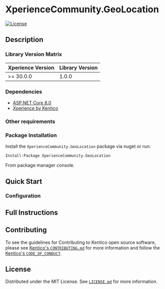 # XperienceCommunity.GeoLocation
[![License](https://img.shields.io/badge/license-MIT-blue.svg)](LICENSE)

## Description


### Library Version Matrix

| Xperience Version | Library Version |
| ----------------- | --------------- |
| >= 30.0.0         | 1.0.0           |

### Dependencies

- [ASP.NET Core 8.0](https://dotnet.microsoft.com/en-us/download)
- [Xperience by Kentico](https://docs.kentico.com)

### Other requirements



### Package Installation

Install the `XperienceCommunity.GeoLocation` package via nuget or run:

```
Install-Package XperienceCommunity.GeoLocation
```
From package manager console.

## Quick Start

### Configuration



## Full Instructions

## Contributing

To see the guidelines for Contributing to Kentico open source software, please see [Kentico's `CONTRIBUTING.md`](https://github.com/Kentico/.github/blob/main/CONTRIBUTING.md) for more information and follow the [Kentico's `CODE_OF_CONDUCT`](https://github.com/Kentico/.github/blob/main/CODE_OF_CONDUCT.md).

## License

Distributed under the MIT License. See [`LICENSE.md`](./LICENSE.md) for more information.

